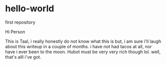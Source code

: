 # hello-world
first repository

Hi Person

This is Taal, i really honestly do not know what this is but, i am sure i'll laugh about this writeup in a couple of months.
i have not had tacos at all, nor have i ever been to the moon. Hubot must be  very very rich though lol.
well, that's alll i've got.
